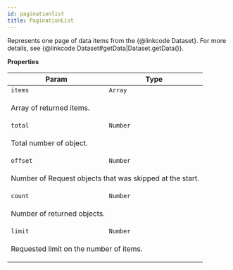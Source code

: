 ```yaml
---
id: paginationlist
title: PaginationList
---
```

<a name="PaginationList"></a>

Represents one page of data items from the {@linkcode Dataset}.
For more details, see {@linkcode Dataset#getData|Dataset.getData()}.

**Properties**
<table>
<thead>
<tr>
<th>Param</th><th>Type</th>
</tr>
</thead>
<tbody>
<tr>
<td><code>items</code></td><td><code>Array</code></td>
</tr>
<tr>
<td colspan="3"><p>Array of returned items.</p>
</td></tr><tr>
<td><code>total</code></td><td><code>Number</code></td>
</tr>
<tr>
<td colspan="3"><p>Total number of object.</p>
</td></tr><tr>
<td><code>offset</code></td><td><code>Number</code></td>
</tr>
<tr>
<td colspan="3"><p>Number of Request objects that was skipped at the start.</p>
</td></tr><tr>
<td><code>count</code></td><td><code>Number</code></td>
</tr>
<tr>
<td colspan="3"><p>Number of returned objects.</p>
</td></tr><tr>
<td><code>limit</code></td><td><code>Number</code></td>
</tr>
<tr>
<td colspan="3"><p>Requested limit on the number of items.</p>
</td></tr></tbody>
</table>

